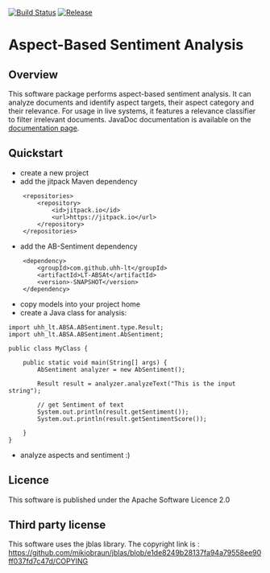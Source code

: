 [![Build Status](https://travis-ci.org/tudarmstadt-lt/AB-Sentiment.svg?branch=master)](https://travis-ci.org/tudarmstadt-lt/AB-Sentiment) [![Release](https://jitpack.io/v/tudarmstadt-lt/AB-Sentiment.svg)](https://jitpack.io/#tudarmstadt-lt/AB-Sentiment)
# Aspect-Based Sentiment Analysis

##  Overview
This software package performs aspect-based sentiment analysis. It can analyze documents and identify aspect targets, their aspect category and their relevance. For usage in live systems, it features a relevance classifier to filter irrelevant documents.
JavaDoc documentation is available on the [documentation page](http://tudarmstadt-lt.github.io/AB-Sentiment/doc/).

## Quickstart

* create a new project
* add the jitpack Maven dependency
```
	<repositories>
		<repository>
		    <id>jitpack.io</id>
		    <url>https://jitpack.io</url>
		</repository>
	</repositories>
```
* add the AB-Sentiment dependency
```
	<dependency>
	    <groupId>com.github.uhh-lt</groupId>
	    <artifactId>LT-ABSAt</artifactId>
	    <version>-SNAPSHOT</version>
	</dependency>
```
* copy models into your project home
* create a Java class for analysis:
```
import uhh_lt.ABSA.ABSentiment.type.Result;
import uhh_lt.ABSA.ABSentiment.AbSentiment;

public class MyClass {

    public static void main(String[] args) {
        AbSentiment analyzer = new AbSentiment();

        Result result = analyzer.analyzeText("This is the input string");

        // get Sentiment of text
        System.out.println(result.getSentiment());
        System.out.println(result.getSentimentScore());

    }
}
```
* analyze aspects and sentiment :)


## Licence
This software is published under the Apache Software Licence 2.0

## Third party license
This software uses the jblas library. The copyright link is : https://github.com/mikiobraun/jblas/blob/e1de8249b28137fa94a79558ee90ff037fd7c47d/COPYING